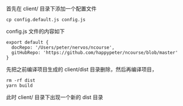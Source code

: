 首先在 client/ 目录下添加一个配置文件

```
cp config.default.js config.js
```

config.js 文件的内容如下

```
export default {
  docRepo: '/Users/peter/nervos/ncourse',
  gitHubRepo: 'https://github.com/happypeter/ncourse/blob/master'
}
```

先把之前编译项目生成的 client/dist 目录删除，然后再编译项目，

```
rm -rf dist
yarn build
```

此时 client/ 目录下出现一个新的 dist 目录
